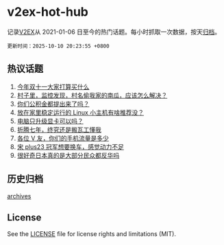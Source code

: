 # v2ex-hot-hub

 记录[V2EX](https://www.v2ex.com/)从 2021-01-06 日至今的热门话题。每小时抓取一次数据，按天[归档](archives)。

`更新时间：2025-10-10 20:23:55 +0800`

## 热议话题

1. [今年双十一大家打算买什么](https://www.v2ex.com/t/1164050)
1. [村子里，监控发现，村名偷我家的南瓜，应该怎么解决？](https://www.v2ex.com/t/1164060)
1. [你们公积金都提出来了吗？](https://www.v2ex.com/t/1164073)
1. [放在家里稳定运行的 Linux 小主机有啥推荐没？](https://www.v2ex.com/t/1164108)
1. [电脑只升级显卡可以吗？](https://www.v2ex.com/t/1164098)
1. [折腾七年，终究还是搬瓦工懂我](https://www.v2ex.com/t/1164035)
1. [各位 V 友，你们的手机流量是多少](https://www.v2ex.com/t/1164179)
1. [宋 plus23 冠军想要换车，感觉动力不足](https://www.v2ex.com/t/1164076)
1. [很好奇日本真的是大部分民众都反华吗](https://www.v2ex.com/t/1164210)

## 历史归档

[archives](archives)

## License

See the [LICENSE](LICENSE) file for license rights and limitations (MIT).
